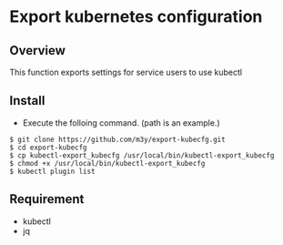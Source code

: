 # Export kubernetes configuration

## Overview
This function exports settings for service users to use kubectl

## Install
- Execute the folloing command. (path is an example.)
```
$ git clone https://github.com/m3y/export-kubecfg.git
$ cd export-kubecfg
$ cp kubectl-export_kubecfg /usr/local/bin/kubectl-export_kubecfg
$ chmod +x /usr/local/bin/kubectl-export_kubecfg
$ kubectl plugin list
```

## Requirement
- kubectl
- jq

